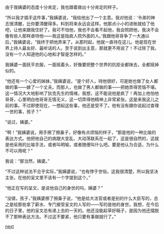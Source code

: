 
由于我姨婆的态度十分肯定，我也跟着做出十分肯定的样子。

“所以我才插手这件事，”我姨婆说，“我给他出了一个主意。我对他说：‘令弟的神志很清醒，比你要清醒得多。料到将来永远会这样。他那点小小的进账就给了他吧，让他来跟我住好了。我可不怕他，我也不会看不起他，我会照顾他，我决不会像有些人那样虐待他——我这是指疯人院外面的人。’我跟他哥哥争了一大通以后，”我姨婆说，“我终于把他弄来了。从那时起，他就一直待在这儿。他是现在世界上待人最友好、最听话的人。至于说到出主意，那就更不用说了！不过除了我，没有一个人知道他的心地和才智是怎样的。”

我姨婆一面抚平衣服，一面摇着头，好像要把整个世界的抗拒全都抹去，全都摇掉似的。

“他还有一个心爱的妹妹，”我姨婆说，“是个好人，待他很好，可是她也做了女人都做的事——嫁了一个丈夫。而那人，也做了男人都做的事——把她弄得苦恼不堪。这一情况大大地影响了狄克先生的情绪，我想，这不能说他是疯了！再加上他怕他哥哥，心里明白他哥哥无情无义，这一切弄得他精神上非常紧张。这是来我这儿之前的事。不过即使现在，一想起这些事，他还是受不了。他有没有跟你说起过查理一世的事，孩子？”

“说过，姨婆。”

“啊！”我姨婆说，用手擦了擦鼻子，好像有点烦恼的样子，“那是他的一种比喻的表达方式。他把他自己的病跟大变乱、大动荡联系在一起了，这是很自然的，这就是他采用的比喻手法，或者叫明喻，或者随便叫什么吧。要是他认为合适，为什么不可以用呢？”

我说：“那当然，姨婆。”

“不过这种说法不合乎实际，”我姨婆说，“也有悖于世俗。这我很清楚，所以我坚决主张，在他的呈文里不该有一个字提到这个。”

“他正在写的呈文，是说他自己的身世的吗，姨婆？”

“没错，孩子，”我姨婆擦了擦鼻子说，“他是给大法官或者是别的什么大臣写的，总之是给那些拿了薪水、专门接受呈文的人写的——写的是他的身世。我想，在今后的日子里，他的呈文总有递上去的一天的。他还没能起草好稿子，是因为他还摆脱不了那种表达方法。不过这不要紧，他只要有事做就行了。”

[next](page191.md)